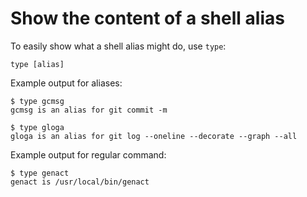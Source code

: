 # Show the content of a shell alias

To easily show what a shell alias might do, use `type`:

```
type [alias]
```

Example output for aliases:

```
$ type gcmsg
gcmsg is an alias for git commit -m

$ type gloga
gloga is an alias for git log --oneline --decorate --graph --all
```

Example output for regular command:

```
$ type genact
genact is /usr/local/bin/genact
```

